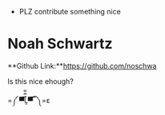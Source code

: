 - PLZ contribute something nice

# Noah Schwartz
 **Github Link:**https://github.com/noschwa



Is this nice ehough?

   =༼ ▀̿̿Ĺ̯̿̿▀̿ ̿ ༽=ε

